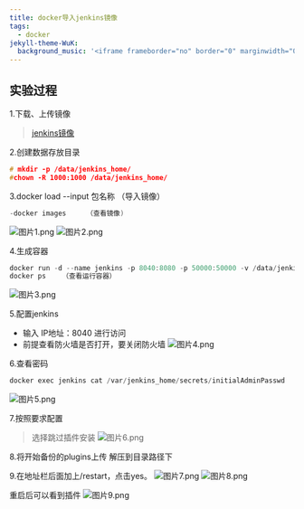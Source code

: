 ```yaml
---
title: docker导入jenkins镜像
tags:
  - docker
jekyll-theme-WuK:
  background_music: '<iframe frameborder="no" border="0" marginwidth="0" marginheight="0" width=100% height=86 src="//music.163.com/outchain/player?type=2&id=27876158&auto=0&height=66"></iframe>'
---
```


## 实验过程
1.下载、上传镜像
> [jenkins镜像](https://share.weiyun.com/v3Vb0cGD)

2.创建数据存放目录
```c
# mkdir -p /data/jenkins_home/
#chown -R 1000:1000 /data/jenkins_home/
```

3.docker load --input 包名称 （导入镜像）
```c
-docker images     （查看镜像)
```
![图片1.png](https://i.loli.net/2021/03/30/Bq4K7AjEyQZWVXM.png)
![图片2.png](https://i.loli.net/2021/03/30/lDch5iM7U26ItFC.png)

4.生成容器
```c
docker run -d --name jenkins -p 8040:8080 -p 50000:50000 -v /data/jenkins_home:/var/jenkins_home jenkins/jenkins:2.222.3-centos
docker ps    （查看运行容器）
```
![图片3.png](https://i.loli.net/2021/03/30/k3c82fniZQpSd1o.png)

5.配置jenkins
- 输入 IP地址：8040 进行访问
- 前提查看防火墙是否打开，要关闭防火墙
![图片4.png](https://i.loli.net/2021/03/30/TpdR47H8PZ253cl.png)

6.查看密码
```c
docker exec jenkins cat /var/jenkins_home/secrets/initialAdminPasswd
```
![图片5.png](https://i.loli.net/2021/03/30/7IvDcxzm9J3Qf2b.png)

7.按照要求配置
> 选择跳过插件安装
![图片6.png](https://i.loli.net/2021/03/30/CNyX5GcZFWAYQ6s.png)

8.将开始备份的plugins上传 解压到目录路径下

9.在地址栏后面加上/restart，点击yes。
![图片7.png](https://i.loli.net/2021/03/30/SygaX53pHtGzsdO.png)
![图片8.png](https://i.loli.net/2021/03/30/hRDFpMy2wdTcL1B.png)

重启后可以看到插件
![图片9.png](https://i.loli.net/2021/03/30/MvWh4F9JUn3iDsY.png)

